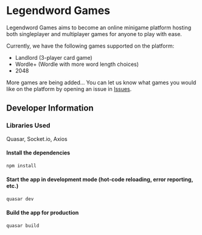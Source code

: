 # Legendword Games

Legendword Games aims to become an online minigame platform hosting both singleplayer and multiplayer games for anyone to play with ease.

Currently, we have the following games supported on the platform:

- Landlord (3-player card game)
- Wordle+ (Wordle with more word length choices)
- 2048

More games are being added... You can let us know what games you would like on the platform by opening an issue in [Issues](https://github.com/legendword/games/issues).

## Developer Information

### Libraries Used

Quasar, Socket.io, Axios

#### Install the dependencies
```bash
npm install
```

#### Start the app in development mode (hot-code reloading, error reporting, etc.)
```bash
quasar dev
```


#### Build the app for production
```bash
quasar build
```
